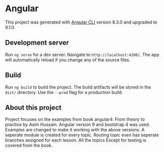 # Angular

This project was generated with [Angular CLI](https://github.com/angular/angular-cli) version 8.3.0 and upgraded to 9.1.0.

## Development server

Run `ng serve` for a dev server. Navigate to `http://localhost:4200/`. The app will automatically reload if you change any of the source files.

## Build

Run `ng build` to build the project. The build artifacts will be stored in the `dist/` directory. Use the `--prod` flag for a production build.

## About this project

Project focuses on the examples from book angular4: From theory to practice by Asim Hussain.
Angular version 9 and bootstrap 4 was used.
Examples are changed to make it working with the above versions.
A seperate module is created for every topic.
Routing topic even has seperate branches assigned for each lesson. 
All the topics Except for testing is covered from the book.
